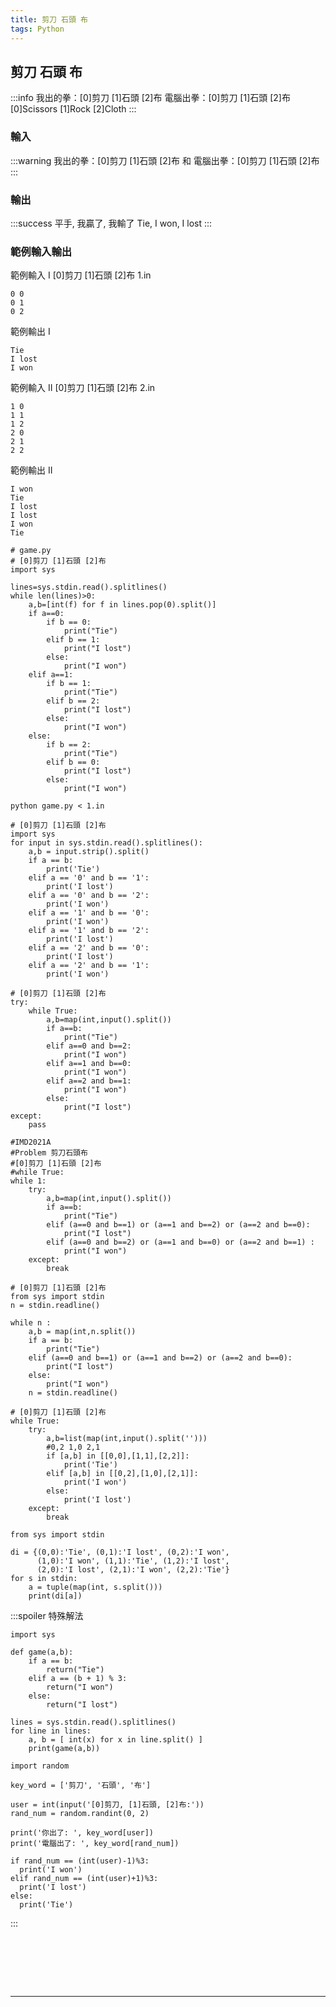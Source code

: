 ```yaml
---
title: 剪刀 石頭 布
tags: Python
---
```


## 剪刀 石頭 布 
:::info
我出的拳：[0]剪刀 [1]石頭 [2]布
電腦出拳：[0]剪刀 [1]石頭 [2]布
[0]Scissors [1]Rock [2]Cloth
:::

<!---
:::success
IMD2021A
https://judge.ntub.tw/public/
https://judge.ntub.tw/public/problems/174/text
:::
--->

### 輸入
:::warning
我出的拳：[0]剪刀 [1]石頭 [2]布 和 電腦出拳：[0]剪刀 [1]石頭 [2]布
:::

### 輸出
:::success
平手, 我贏了, 我輸了
Tie, I won, I lost
:::

### 範例輸入輸出
範例輸入 I
[0]剪刀 [1]石頭 [2]布
1.in
```shell=
0 0
0 1
0 2
```
範例輸出 I
```shell=
Tie
I lost
I won
```
範例輸入 II
[0]剪刀 [1]石頭 [2]布
2.in
```shell=
1 0
1 1
1 2
2 0
2 1
2 2
```

範例輸出 II
```shell=
I won
Tie
I lost
I lost
I won
Tie
```


```python=
# game.py
# [0]剪刀 [1]石頭 [2]布
import sys

lines=sys.stdin.read().splitlines()
while len(lines)>0:
    a,b=[int(f) for f in lines.pop(0).split()]
    if a==0:
        if b == 0:
            print("Tie")
        elif b == 1:
            print("I lost")
        else:
            print("I won")
    elif a==1:
        if b == 1:
            print("Tie")
        elif b == 2:
            print("I lost")
        else:
            print("I won")
    else:
        if b == 2:
            print("Tie")
        elif b == 0:
            print("I lost")
        else:
            print("I won")
```
```shell=
python game.py < 1.in
```

```python=
# [0]剪刀 [1]石頭 [2]布
import sys
for input in sys.stdin.read().splitlines():
    a,b = input.strip().split()
    if a == b:
        print('Tie')   
    elif a == '0' and b == '1':
        print('I lost')
    elif a == '0' and b == '2':
        print('I won')
    elif a == '1' and b == '0':
        print('I won')
    elif a == '1' and b == '2':
        print('I lost')    
    elif a == '2' and b == '0':
        print('I lost')
    elif a == '2' and b == '1':
        print('I won')
```

```python=
# [0]剪刀 [1]石頭 [2]布
try:
    while True:
        a,b=map(int,input().split())
        if a==b:
            print("Tie")
        elif a==0 and b==2:
            print("I won")
        elif a==1 and b==0:
            print("I won")
        elif a==2 and b==1:
            print("I won")
        else:
            print("I lost")
except:
    pass
```

```python=
#IMD2021A
#Problem 剪刀石頭布
#[0]剪刀 [1]石頭 [2]布
#while True:
while 1:
    try:
        a,b=map(int,input().split())
        if a==b:
            print("Tie")
        elif (a==0 and b==1) or (a==1 and b==2) or (a==2 and b==0):
            print("I lost")
        elif (a==0 and b==2) or (a==1 and b==0) or (a==2 and b==1) :
            print("I won")
    except:
        break
```

```python=
# [0]剪刀 [1]石頭 [2]布
from sys import stdin
n = stdin.readline()

while n :
    a,b = map(int,n.split())
    if a == b:
        print("Tie")
    elif (a==0 and b==1) or (a==1 and b==2) or (a==2 and b==0):
        print("I lost")
    else:
        print("I won")
    n = stdin.readline()
```


```python=
# [0]剪刀 [1]石頭 [2]布
while True:   
    try:
        a,b=list(map(int,input().split('')))
        #0,2 1,0 2,1
        if [a,b] in [[0,0],[1,1],[2,2]]:
            print('Tie')
        elif [a,b] in [[0,2],[1,0],[2,1]]:
            print('I won')
        else:
            print('I lost')
    except:
        break
```

```python=
from sys import stdin

di = {(0,0):'Tie', (0,1):'I lost', (0,2):'I won',
      (1,0):'I won', (1,1):'Tie', (1,2):'I lost',
      (2,0):'I lost', (2,1):'I won', (2,2):'Tie'}
for s in stdin:
    a = tuple(map(int, s.split()))
    print(di[a])
```


:::spoiler 特殊解法

```python=
import sys

def game(a,b):
    if a == b:
        return("Tie")
    elif a == (b + 1) % 3:
        return("I won")
    else:
        return("I lost")

lines = sys.stdin.read().splitlines()
for line in lines:
    a, b = [ int(x) for x in line.split() ]
    print(game(a,b))
```

```python=
import random

key_word = ['剪刀', '石頭', '布']

user = int(input('[0]剪刀, [1]石頭, [2]布:'))
rand_num = random.randint(0, 2)

print('你出了: ', key_word[user])
print('電腦出了: ', key_word[rand_num])

if rand_num == (int(user)-1)%3:
  print('I won')
elif rand_num == (int(user)+1)%3:
  print('I lost')
else:
  print('Tie')
```
:::

<div id="moon"></div>

<style>
#moon {
  width: 80px;
  height: 80px;
  page-break-after: always /*在標籤後換頁*/
}
</style>

---
